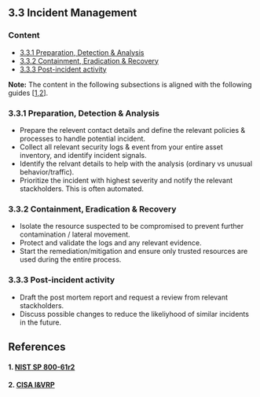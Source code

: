 ## 3.3 Incident Management

### Content 

* [3.3.1 Preparation, Detection & Analysis](#331-preparation-detection--analysis)
* [3.3.2 Containment, Eradication & Recovery](#332-containment-eradication--recovery)
* [3.3.3 Post-incident activity](#333-post-incident-activity)

**Note:** The content in the following subsections is aligned with the following guides [[1](#1-nist-sp-800-61r2),[2](#2-cisa-ivrp)].

### 3.3.1 Preparation, Detection & Analysis
* Prepare the relevent contact details and define the relevant policies & processes to handle potential incident.
* Collect all relevant security logs & event from your entire asset inventory, and identify incident signals.
* Identify the relvant details to help with the analysis (ordinary vs unusual behavior/traffic).
* Prioritize the incident with highest severity and notify the relevant stackholders. This is often automated.

### 3.3.2 Containment, Eradication & Recovery
* Isolate the resource suspected to be compromised to prevent further contamination / lateral movement.
* Protect and validate the logs and any relevant evidence.
* Start the remediation/mitigation and ensure only trusted resources are used during the entire process.

### 3.3.3 Post-incident activity
* Draft the post mortem report and request a review from relevant stackholders.
* Discuss possible changes to reduce the likeliyhood of similar incidents in the future.

## References
#### 1. [NIST SP 800-61r2](https://csrc.nist.gov/publications/detail/sp/800-61/rev-2/final)
#### 2. [CISA I&VRP](https://www.cisa.gov/sites/default/files/publications/Federal_Government_Cybersecurity_Incident_and_Vulnerability_Response_Playbooks_508C.pdf)
